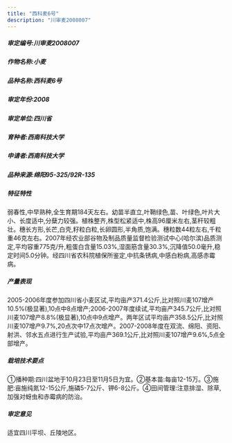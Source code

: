 ```yaml
---
title: "西科麦6号"
description: "川审麦2008007"
---
```

##### 审定编号:川审麦2008007

##### 作物名称:小麦

##### 品种名称:西科麦6号

##### 审定年份:2008

##### 审定单位:四川省

##### 育种者:西南科技大学

##### 申请者:西南科技大学

##### 品种来源:绵阳95-325/92R-135

##### 特征特性
弱春性,中早熟种,全生育期184天左右。幼苗半直立,叶鞘绿色,苗、叶绿色,叶片大小、长度适中,分蘖力较强。植株整齐,株型松紧适中,株高96厘米左右,茎秆较粗壮。穗长方形,长芒,白壳,籽粒白粒,长卵圆形,半角质,饱满。穗粒数44粒左右,千粒重46克左右。2007年经农业部谷物及制品质量监督检验测试中心(哈尔滨)品质测定,平均容重775克/升,粗蛋白含量15.03%,湿面筋含量30.3%,沉降值50.0毫升,稳定时间5.0分钟。经四川省农科院植保所鉴定,中抗条锈病,中感白粉病,高感赤霉病。

##### 产量表现
2005-2006年度参加四川省小麦区试,平均亩产371.4公斤,比对照川麦107增产10.5%(极显著),10点中8点增产;2006-2007年度续试,平均亩产345.7公斤,比对照川麦107增产8.8%(极显著),10点中9点增产。两年区试平均亩产358.5公斤,比对照川麦107增产9.7%,20点次中17点次增产。2007-2008年度在双流、绵阳、资阳、射洪、邻水五点进行生产试验,平均亩产369.1公斤,比对照川麦107增产9.6%,5点全部增产。

##### 栽培技术要点
①播种期:四川盆地于10月23日至11月5日为宜。②基本苗:每亩12-15万。③施肥:亩施纯氮12-15公斤,施磷5-7公斤、钾6-8公斤。④田间管理:注意排湿、除草,加强对蚜虫和赤霉病的防治。

##### 审定意见
适宜四川平坝、丘陵地区。
